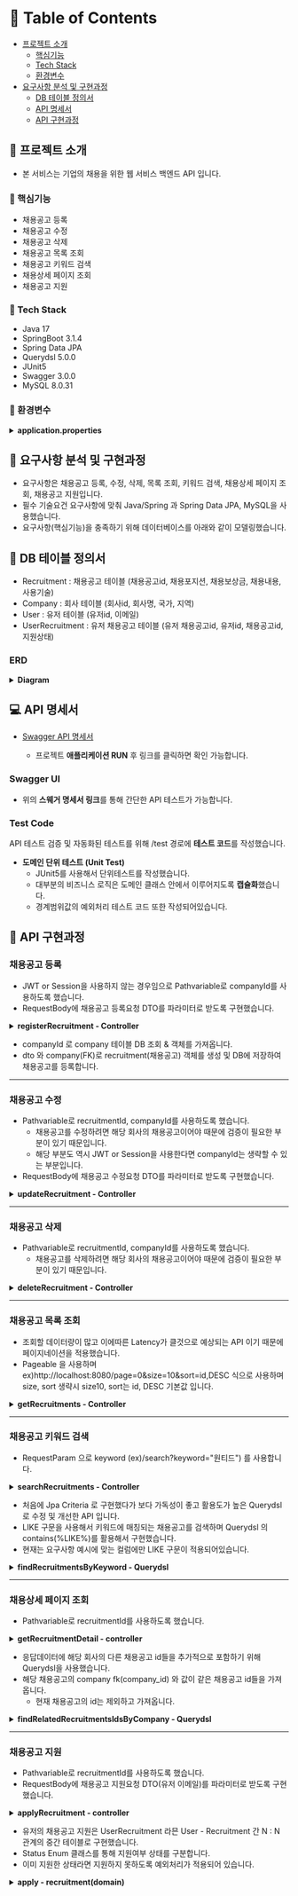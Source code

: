 <!-- Table of Contents -->
# :notebook_with_decorative_cover: Table of Contents

- [프로젝트 소개](#star2-프로젝트-소개)
  * [핵심기능](#dart-핵심기능)
  * [Tech Stack](#space_invader-tech-stack)
  * [환경변수](#file_folder-환경변수)
- [요구사항 분석 및 구현과정](#hugs-요구사항-분석-및-구현과정)
  * [DB 테이블 정의서](#book-DB-테이블-정의서)
  * [API 명세서](#computer-API-명세서)
  * [API 구현과정](#construction_worker-API-구현과정)

<!-- About the Project -->
## :star2: 프로젝트 소개
  
- 본 서비스는 기업의 채용을 위한 웹 서비스 백엔드 API 입니다.

<!-- Features -->
### :dart: 핵심기능

- 채용공고 등록
- 채용공고 수정
- 채용공고 삭제
- 채용공고 목록 조회
- 채용공고 키워드 검색
- 채용상세 페이지 조회
- 채용공고 지원

### :space_invader: Tech Stack

- Java 17
- SpringBoot 3.1.4
- Spring Data JPA
- Querydsl 5.0.0
- JUnit5
- Swagger 3.0.0
- MySQL 8.0.31

### :file_folder: 환경변수
<details>
<summary><strong> application.properties</strong></summary>
<div markdown="1">       

```java
spring.datasource.driver-class-name=com.mysql.cj.jdbc.Driver
spring.datasource.url=jdbc:mysql://localhost:3306/{}
spring.datasource.username={}
spring.datasource.password={}
spring.jpa.properties.hibernate.format_sql=true
spring.jpa.properties.hibernate.show_sql = true
spring.jpa.hibernate.ddl-auto=update
```

</div>
</details>


## :hugs: 요구사항 분석 및 구현과정

- 요구사항은 채용공고 등록, 수정, 삭제, 목록 조회, 키워드 검색, 채용상세 페이지 조회, 채용공고 지원입니다.
- 필수 기술요건 요구사항에 맞춰 Java/Spring 과 Spring Data JPA, MySQL을 사용했습니다.
- 요구사항(핵심기능)을 충족하기 위해 데이터베이스를 아래와 같이 모델링했습니다.

## :book: DB 테이블 정의서

- Recruitment : 채용공고 테이블 (채용공고id, 채용포지션, 채용보상금, 채용내용, 사용기술)
- Company : 회사 테이블 (회사id, 회사명, 국가, 지역)
- User : 유저 테이블 (유저id, 이메일)
- UserRecruitment : 유저 채용공고 테이블 (유저 채용공고id, 유저id, 채용공고id, 지원상태) 

### ERD
<details>
<summary><strong> Diagram </strong></summary>
<div markdown="1">       

![wanted-pre-be-erd](https://github.com/soonhankwon/wanted-pre-onboarding-backend/assets/113872320/d226ec24-4d73-4382-a3a3-8c4fc82d6f57)

</div>
</details>

## :computer: API 명세서

- [Swagger API 명세서](http://localhost:8080/swagger-ui/index.html)
  
    - 프로젝트 **애플리케이션 RUN** 후 링크를 클릭하면 확인 가능합니다.

### Swagger UI

- 위의 **스웨거 명세서 링크**를 통해 간단한 API 테스트가 가능합니다.

### Test Code

API 테스트 검증 및 자동화된 테스트를 위해 /test 경로에 **테스트 코드**를 작성했습니다.

- **도메인 단위 테스트 (Unit Test)**
    - JUnit5를 사용해서 단위테스트를 작성했습니다.
    - 대부분의 비즈니스 로직은 도메인 클래스 안에서 이루어지도록 **캡슐화**했습니다.
    - 경계범위값의 예외처리 테스트 코드 또한 작성되어있습니다.

## :construction_worker: API 구현과정

### 채용공고 등록
- JWT or Session을 사용하지 않는 경우임으로 Pathvariable로 companyId를 사용하도록 했습니다.
- RequestBody에 채용공고 등록요청 DTO를 파라미터로 받도록 구현했습니다.
<details>
<summary><strong> registerRecruitment - Controller</strong></summary>
<div markdown="1">       

```java
@PostMapping("/{companyId}")
    @Operation(summary = "채용공고 등록 API")
    public ResponseEntity<?> registerRecruitment(@PathVariable Long companyId,
                                                 @RequestBody RecruitmentRegisterRequest dto) {
        regularRecruitmentService.registerRecruitment(companyId, dto);
        return ResponseEntity.ok().body("채용공고 등록완료");
    }
```

</div>
</details>

- companyId 로 company 테이블 DB 조회 & 객체를 가져옵니다.
- dto 와 company(FK)로 recruitment(채용공고) 객체를 생성 및 DB에 저장하여 채용공고를 등록합니다.

---

### 채용공고 수정
- Pathvariable로 recruitmentId, companyId를 사용하도록 했습니다.
  * 채용공고를 수정하려면 해당 회사의 채용공고이어야 때문에 검증이 필요한 부분이 있기 때문입니다.
  * 해당 부분도 역시 JWT or Session을 사용한다면 companyId는 생략할 수 있는 부분입니다.
- RequestBody에 채용공고 수정요청 DTO를 파라미터로 받도록 구현했습니다.
<details>
<summary><strong> updateRecruitment - Controller</strong></summary>
<div markdown="1">       

```java
@PatchMapping("/{recruitmentId}/{companyId}")
    @Operation(summary = "채용공고 수정 API")
    public ResponseEntity<?> updateRecruitment(@PathVariable Long recruitmentId,
                                               @PathVariable Long companyId,
                                               @RequestBody RecruitmentUpdateRequest dto) {
        regularRecruitmentService.updateRecruitment(recruitmentId, companyId, dto);
        return ResponseEntity.ok().body("채용공고 수정완료");
    }
```

</div>
</details>

---

### 채용공고 삭제
- Pathvariable로 recruitmentId, companyId를 사용하도록 했습니다.
  * 채용공고를 삭제하려면 해당 회사의 채용공고이어야 때문에 검증이 필요한 부분이 있기 때문입니다.
<details>
<summary><strong> deleteRecruitment - Controller</strong></summary>
<div markdown="1">       

```java
@DeleteMapping("/{recruitmentId}/{companyId}")
    @Operation(summary = "채용공고 삭제 API")
    public ResponseEntity<?> deleteRecruitment(@PathVariable Long recruitmentId,
                                               @PathVariable Long companyId) {
        regularRecruitmentService.deleteRecruitment(recruitmentId, companyId);
        return ResponseEntity.ok().body("채용공고 삭제완료");
    }
```

</div>
</details>

---

### 채용공고 목록 조회
- 조회할 데이터량이 많고 이에따른 Latency가 클것으로 예상되는 API 이기 때문에 페이지네이션을 적용했습니다.
- Pageable 을 사용하며 ex)http://localhost:8080/page=0&size=10&sort=id,DESC 식으로 사용하며 size, sort 생략시 size10, sort는 id, DESC 기본값 입니다.
<details>
<summary><strong> getRecruitments - Controller</strong></summary>
<div markdown="1">       

```java
@GetMapping
    @Operation(summary = "채용공고 목록 조회 API",
            description = "ex)/page=0&size=10&sort=id,DESC => page, size 페이지네이션, sort 정렬이 가능, query param size, sort 생략시 기본값 size 10, sort id,DESC")
    public ResponseEntity<List<RecruitmentGetResponse>> getRecruitments(@Parameter(hidden = true) @PageableDefault(sort = "id", direction = Sort.Direction.DESC) Pageable pageable) {
        List<RecruitmentGetResponse> allRecruitments = regularRecruitmentService.getAllRecruitments(pageable);
        return ResponseEntity.ok().body(allRecruitments);
    }
```

</div>
</details>

---

### 채용공고 키워드 검색
- RequestParam 으로 keyword (ex)/search?keyword="원티드") 를 사용합니다.
<details>
<summary><strong> searchRecruitments - Controller</strong></summary>
<div markdown="1">       

```java
@GetMapping("/search")
    @Operation(summary = "채용공고 키워드 검색 API")
    public ResponseEntity<List<RecruitmentGetResponse>> searchRecruitments(@RequestParam String keyword) {
        List<RecruitmentGetResponse> searchRecruitments = regularRecruitmentService.searchRecruitments(keyword);
        return ResponseEntity.ok().body(searchRecruitments);
    }
```

</div>
</details>

- 처음에 Jpa Criteria 로 구현했다가 보다 가독성이 좋고 활용도가 높은 Querydsl 로 수정 및 개선한 API 입니다.
- LIKE 구문을 사용해서 키워드에 매칭되는 채용공고를 검색하며 Querydsl 의 contains(%LIKE%)를 활용해서 구현했습니다.
- 현재는 요구사항 예시에 맞는 컬럼에만 LIKE 구문이 적용되어있습니다.
<details>
<summary><strong> findRecruitmentsByKeyword - Querydsl</strong></summary>
<div markdown="1">       

```java
@Override
    public List<Recruitment> findRecruitmentsByKeyword(String keyword) {
        return queryFactory.select(recruitment)
                .from(recruitment)
                .join(company).on(recruitment.company.eq(company))
                .where(recruitment.requiredTech.contains(keyword)
                        .or(recruitment.position.contains(keyword))
                        .or(company.name.contains(keyword)))
                .fetch();
    }
```

</div>
</details>

---

### 채용상세 페이지 조회
- Pathvariable로 recruitmentId를 사용하도록 했습니다.
<details>
<summary><strong> getRecruitmentDetail - controller</strong></summary>
<div markdown="1">       

```java
@GetMapping("/{recruitmentId}")
    @Operation(summary = "채용공고 상세페이지 조회 API")
    public ResponseEntity<RecruitmentDetailGetResponse> getRecruitmentDetail(@PathVariable Long recruitmentId) {
        RecruitmentDetailGetResponse detailResponse = regularRecruitmentService.getRecruitmentDetail(recruitmentId);
        return ResponseEntity.ok().body(detailResponse);
    }
```

</div>
</details>

- 응답데이터에 해당 회사의 다른 채용공고 id들을 추가적으로 포함하기 위해 Querydsl을 사용했습니다.
- 해당 채용공고의 company fk(company_id) 와 값이 같은 채용공고 id들을 가져옵니다.
  * 현재 채용공고의 id는 제외하고 가져옵니다.
<details>
<summary><strong> findRelatedRecruitmentsIdsByCompany - Querydsl</strong></summary>
<div markdown="1">       

```java
@Override
    public List<Long> findRelatedRecruitmentsIdsByCompany(Recruitment recruitmentNotice) {
        return queryFactory.select(recruitment.id)
                .from(recruitment)
                .where(recruitment.company.eq(recruitmentNotice.getCompany())
                                .and(recruitment.id.ne(recruitmentNotice.getId())))
                .fetch();
    }
```

</div>
</details>

---

### 채용공고 지원
- Pathvariable로 recruitmentId를 사용하도록 했습니다.
- RequestBody에 채용공고 지원요청 DTO(유저 이메일)를 파라미터로 받도록 구현했습니다.
<details>
<summary><strong> applyRecruitment - controller</strong></summary>
<div markdown="1">       

```java
@PostMapping("/{recruitmentId}/apply")
    @Operation(summary = "채용공고 지원 API")
    public ResponseEntity<?> applyRecruitment(@PathVariable Long recruitmentId,
                                              @RequestBody RecruitmentApplyRequest dto) {
        regularRecruitmentService.applyRecruitment(recruitmentId, dto);
        return ResponseEntity.ok().body("채용공고 지원완료");
    }
```

</div>
</details>

- 유저의 채용공고 지원은 UserRecruitment 라믄 User - Recruitment 간 N : N 관계의 중간 테이블로 구현했습니다.
- Status Enum 클래스를 통해 지원여부 상태를 구분합니다.
- 이미 지원한 상태라면 지원하지 못하도록 예외처리가 적용되어 있습니다.
<details>
<summary><strong> apply - recruitment(domain)</strong></summary>
<div markdown="1">       

```java
public void apply(UserRecruitment userRecruitment) {
        if(existsByUserRecruitment(userRecruitment)) {
            throw new ApiException(CustomErrorCode.ALREADY_EXISTS_APPLYING);
        }
        userRecruitments.add(userRecruitment);
    }

    private boolean existsByUserRecruitment(UserRecruitment userRecruitment) {
        return this.userRecruitments.contains(userRecruitment);
    }
```

</div>
</details>
